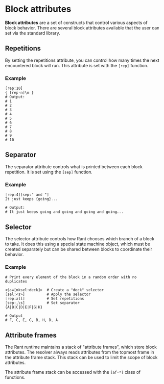 # Block attributes

**Block attributes** are a set of constructs that control various aspects of block behavior.
There are several block attributes available that the user can set via the standard library.

## Repetitions

By setting the repetitions attribute, you can control how many times the next encountered block will run.
This attribute is set with the `[rep]` function.

### Example

```rant
[rep:10]
{ [rep-n]\n }
# Output:
# 1
# 2
# 3
# 4
# 5
# 6
# 7
# 8
# 9
# 10
```

## Separator

The separator attribute controls what is printed between each block repetition.
It is set using the `[sep]` function.

### Example

```rant
[rep:4][sep:" and "]
It just keeps {going}...

# Output:
# It just keeps going and going and going and going...
```

## Selector

The selector attribute controls how Rant chooses which branch of a block to take. It does this using a special state machine object, which must be created separately but can be shared between blocks to coordinate their behavior.

### Example

```rant
# Print every element of the block in a random order with no duplicates

<$s=[mksel:deck]>  # Create a "deck" selector
[sel:<s>]          # Apply the selector
[rep:all]          # Set repetitions
[sep:,\s]          # Set separator
{A|B|C|D|E|F|G|H}

# Output
# F, C, E, G, B, H, D, A
```

## Attribute frames

The Rant runtime maintains a stack of "attribute frames", which store block attributes.
The resolver always reads attributes from the topmost frame in the attribute frame stack. 
This stack can be used to limit the scope of block attributes.

The attribute frame stack can be accessed with the `[af-*]` class of functions.